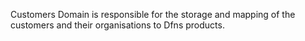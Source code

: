 Customers Domain is responsible for the storage and mapping of the customers and their organisations to Dfns products.
